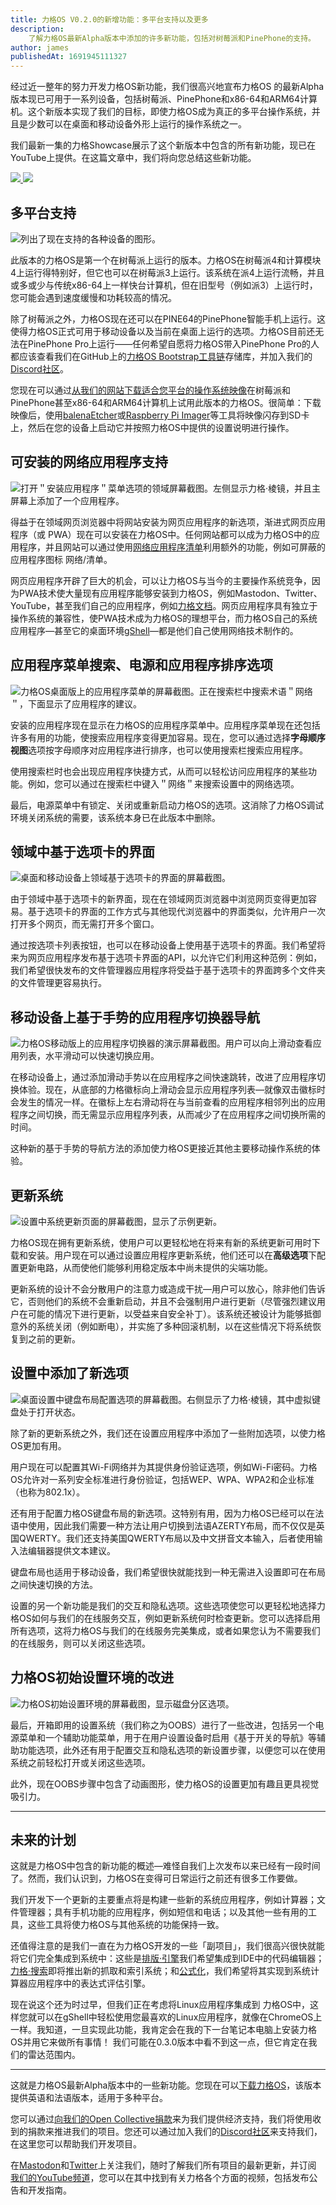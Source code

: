 ```yaml
---
title: 力格OS V0.2.0的新增功能：多平台支持以及更多
description:
    了解力格OS最新Alpha版本中添加的许多新功能，包括对树莓派和PinePhone的支持。
author: james
publishedAt: 1691945111327
---
```


经过近一整年的努力开发力格OS新功能，我们很高兴地宣布力格OS 的最新Alpha版本现已可用于一系列设备，包括树莓派、PinePhone和x86-64和ARM64计算机。这个新版本实现了我们的目标，即使力格OS成为真正的多平台操作系统，并且是少数可以在桌面和移动设备外形上运行的操作系统之一。

我们最新一集的力格Showcase展示了这个新版本中包含的所有新功能，现已在YouTube上提供。在这篇文章中，我们将向您总结这些新功能。

<a href="https://youtu.be/wa5K0FJ_rKk" target="_blank" class="videoLink" translate="attributesOnly" tl:title="videoAlt_youtube" tl:aria-label="videoAlt_youtube">
    <img src="/media/blog/new-in-os-0-2-0/showcase-video.png" translate="attributesOnly" tl:alt="videoAlt_youtube">
    <img src="https://opensource.liveg.tech/Adapt-UI/icons/play-circle.svg" aui-icon="light" aria-hidden="true">
</a>

## 多平台支持
![列出了现在支持的各种设备的图形。](/media/blog/new-in-os-0-2-0/platforms.svg)

此版本的力格OS是第一个在树莓派上运行的版本。力格OS在树莓派4和计算模块4上运行得特别好，但它也可以在树莓派3上运行。该系统在派4上运行流畅，并且或多或少与传统x86-64上一样快台计算机，但在旧型号（例如派3）上运行时，您可能会遇到速度缓慢和功耗较高的情况。

除了树莓派之外，力格OS现在还可以在PINE64的PinePhone智能手机上运行。这使得力格OS正式可用于移动设备以及当前在桌面上运行的选项。力格OS目前还无法在PinePhone Pro上运行——任何希望自愿将力格OS带入PinePhone Pro的人都应该查看我们在GitHub上的[力格OS Bootstrap工具链](https://github.com/LiveGTech/OS-Bootstrap)存储库，并加入我们的[Discord社区](https://discord.gg/pTYsJME9xH)。

您现在可以通过[从我们的网站下载适合您平台的操作系统映像](/os/get)在树莓派和PinePhone甚至x86-64和ARM64计算机上试用此版本的力格OS。很简单：下载映像后，使用[balenaEtcher](https://etcher.balena.io)或[Raspberry Pi Imager](https://www.raspberrypi.com/software)等工具将映像闪存到SD卡上，然后在您的设备上启动它并按照力格OS中提供的设置说明进行操作。

## 可安装的网络应用程序支持
![打开＂安装应用程序＂菜单选项的领域屏幕截图。左侧显示力格·棱镜，并且主屏幕上添加了一个应用程序。](/media/blog/new-in-os-0-2-0/install-app.png)

得益于在领域网页浏览器中将网站安装为网页应用程序的新选项，渐进式网页应用程序（或 PWA）现在可以安装在力格OS中。任何网站都可以成为力格OS中的应用程序，并且网站可以通过使用[网络应用程序清单](https://developer.mozilla.org/en-US/docs/Web/Manifest)利用额外的功能，例如可屏蔽的应用程序图标 网络/清单。

网页应用程序开辟了巨大的机会，可以让力格OS与当今的主要操作系统竞争，因为PWA技术使大量现有应用程序能够安装到力格OS，例如Mastodon、Twitter、YouTube，甚至我们自己的应用程序，例如[力格文档](https://docs.liveg.tech)。网页应用程序具有独立于操作系统的兼容性，使PWA技术成为力格OS的理想平台，而力格OS自己的系统应用程序—甚至它的桌面环境[gShell](https://github.com/LiveGTech/gShell)—都是他们自己使用网络技术制作的。

## 应用程序菜单搜索、电源和应用程序排序选项
![力格OS桌面版上的应用程序菜单的屏幕截图。正在搜索栏中搜索术语＂网络＂，下面显示了应用程序的建议。](/media/blog/new-in-os-0-2-0/app-menu.png)

安装的应用程序现在显示在力格OS的应用程序菜单中。应用程序菜单现在还包括许多有用的功能，使搜索应用程序变得更加容易。现在，您可以通过选择**字母顺序视图**选项按字母顺序对应用程序进行排序，也可以使用搜索栏搜索应用程序。

使用搜索栏时也会出现应用程序快捷方式，从而可以轻松访问应用程序的某些功能。例如，您可以通过在搜索栏中键入＂网络＂来搜索设置中的网络选项。

最后，电源菜单中有锁定、关闭或重新启动力格OS的选项。这消除了力格OS调试环境关闭系统的需要，该系统本身已在此版本中删除。

## 领域中基于选项卡的界面
![桌面和移动设备上领域基于选项卡的界面的屏幕截图。](/media/blog/new-in-os-0-2-0/sphere-tabs.png)

由于领域中基于选项卡的新界面，现在在领域网页浏览器中浏览网页变得更加容易。基于选项卡的界面的工作方式与其他现代浏览器中的界面类似，允许用户一次打开多个网页，而无需打开多个窗口。

通过按选项卡列表按钮，也可以在移动设备上使用基于选项卡的界面。我们希望将来为网页应用程序发布基于选项卡界面的API，以允许它们利用这种范例：例如，我们希望很快发布的文件管理器应用程序将受益于基于选项卡的界面跨多个文件夹的文件管理更容易执行。

## 移动设备上基于手势的应用程序切换器导航
![力格OS移动版上的应用程序切换器的演示屏幕截图。用户可以向上滑动查看应用列表，水平滑动可以快速切换应用。](/media/blog/new-in-os-0-2-0/gesture-switcher.png)

在移动设备上，通过添加滑动手势以在应用程序之间快速跳转，改进了应用程序切换体验。现在，从底部的力格徽标向上滑动会显示应用程序列表—就像双击徽标时会发生的情况一样。在徽标上左右滑动将在与当前查看的应用程序相邻列出的应用程序之间切换，而无需显示应用程序列表，从而减少了在应用程序之间切换所需的时间。

这种新的基于手势的导航方法的添加使力格OS更接近其他主要移动操作系统的体验。

## 更新系统
![设置中系统更新页面的屏幕截图，显示了示例更新。](/media/blog/new-in-os-0-2-0/update-system.png)

力格OS现在拥有更新系统，使用户可以更轻松地在将来有新的系统更新可用时下载和安装。用户现在可以通过设置应用程序更新系统，他们还可以在**高级选项**下配置更新电路，从而使他们能够利用稳定版本中尚未提供的尖端功能。

更新系统的设计不会分散用户的注意力或造成干扰—用户可以放心，除非他们告诉它，否则他们的系统不会重新启动，并且不会强制用户进行更新（尽管强烈建议用户在可能的情况下进行更新，以受益来自安全补丁）。该系统还被设计为能够抵御意外的系统关闭（例如断电），并实施了多种回滚机制，以在这些情况下将系统恢复到之前的更新。

## 设置中添加了新选项
![桌面设置中键盘布局配置选项的屏幕截图。右侧显示了力格·棱镜，其中虚拟键盘处于打开状态。](/media/blog/new-in-os-0-2-0/keyboard-layouts.png)

除了新的更新系统之外，我们还在设置应用程序中添加了一些附加选项，以使力格OS更加有用。

用户现在可以配置其Wi-Fi网络并为其提供身份验证选项，例如Wi-Fi密码。力格OS允许对一系列安全标准进行身份验证，包括WEP、WPA、WPA2和企业标准（也称为802.1x）。

还有用于配置力格OS键盘布局的新选项。这特别有用，因为力格OS已经可以在法语中使用，因此我们需要一种方法让用户切换到法语AZERTY布局，而不仅仅是英国QWERTY。我们还支持美国QWERTY布局以及中文拼音文本输入，后者使用输入法编辑器提供文本建议。

键盘布局也适用于移动设备，我们希望很快就能找到一种无需进入设置即可在布局之间快速切换的方法。

设置的另一个新功能是我们的交互和隐私选项。这些选项使您可以更轻松地选择力格OS如何与我们的在线服务交互，例如更新系统何时检查更新。您可以选择启用所有选项，这将力格OS与我们的在线服务完美集成，或者如果您认为不需要我们的在线服务，则可以关闭这些选项。

## 力格OS初始设置环境的改进
![力格OS初始设置环境的屏幕截图，显示磁盘分区选项。](/media/blog/new-in-os-0-2-0/oobs.png)

最后，开箱即用的设置系统（我们称之为OOBS）进行了一些改进，包括另一个电源菜单和一个辅助功能菜单，用于在用户设置设备时启用《基于开关的导航》等辅助功能选项，此外还有用于配置交互和隐私选项的新设置步骤，以便您可以在使用系统之前轻松打开或关闭这些选项。

此外，现在OOBS步骤中包含了动画图形，使力格OS的设置更加有趣且更具视觉吸引力。

---

## 未来的计划
这就是力格OS中包含的新功能的概述—难怪自我们上次发布以来已经有一段时间了。然而，我们认识到，力格OS在变得可日常运行之前还有很多工作要做。

我们开发下一个更新的主要重点将是构建一些新的系统应用程序，例如计算器；文件管理器；具有手机功能的应用程序，例如短信和电话；以及其他一些有用的工具，这些工具将使力格OS与其他系统的功能保持一致。

还值得注意的是我们一直在为力格OS开发的一些「副项目」，我们很高兴很快就能将它们完全集成到系统中：这些是[排版·引擎](https://github.com/LiveGTech/Typeset-Engine)我们希望集成到IDE中的代码编辑器；[力格·搜索](https://search.liveg.tech)即将推出新的抓取和索引系统；和[公式化](https://github.com/LiveGTech/Formulaic)，我们希望将其实现到系统计算器应用程序中的表达式评估引擎。

现在说这个还为时过早，但我们正在考虑将Linux应用程序集成到 力格OS中，这样您就可以在gShell中轻松使用您最喜欢的Linux应用程序，就像在ChromeOS上一样。我知道，一旦实现此功能，我肯定会在我的下一台笔记本电脑上安装力格OS并用它来做所有事情！ 我们可能在0.3.0版本中看不到这一点，但它肯定在我们的雷达范围内。

---

这就是力格OS最新Alpha版本中的一些新功能。您现在可以[下载力格OS](/os/get)，该版本提供英语和法语版本，适用于多种平台。

您可以通过[向我们的Open Collective捐款](https://opencollective.com/liveg)来为我们提供经济支持，我们将使用收到的捐款来推进我们的项目。您还可以通过加入我们的[Discord社区](https://discord.gg/pTYsJME9xH)来支持我们，在这里您可以帮助我们开发项目。

在[Mastodon](https://mastodon.social/@liveg)和[Twitter](https://twitter.com/LiveGTech)上关注我们，随时了解我们所有项目的最新更新，并订阅 [我们的YouTube频道](https://youtube.com/@liveg)，您可以在其中找到有关力格各个方面的视频，包括发布公告和开发指南。